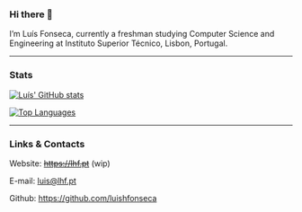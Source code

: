 ### Hi there 👋

I’m Luís Fonseca, currently a freshman studying Computer Science and Engineering at Instituto Superior Técnico, Lisbon, Portugal.

---

### Stats

[![Luís' GitHub stats](https://github-readme-stats.vercel.app/api?username=luishfonseca&show_icons=true&include_all_commits=true&count_private=true&theme=dark)](https://github.com/anuraghazra/github-readme-stats)

[![Top Languages](https://github-readme-stats.vercel.app/api/top-langs/?username=luishfonseca&layout=compact&theme=dark&langs_count=8)](https://github.com/anuraghazra/github-readme-stats)

---

### Links & Contacts

Website: ~~https://lhf.pt~~ (wip)

E-mail: [luis@lhf.pt](mailto:luis@lhf.pt)

Github: https://github.com/luishfonseca
